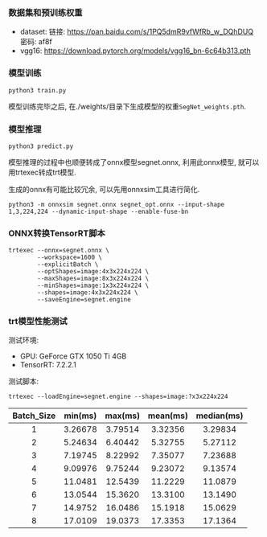 ### 数据集和预训练权重

- dataset: 链接: https://pan.baidu.com/s/1PQ5dmR9vfWfRb_w_DQhDUQ  密码: af8f
- vgg16: https://download.pytorch.org/models/vgg16_bn-6c64b313.pth

### 模型训练

```bash_script
python3 train.py
```

模型训练完毕之后, 在./weights/目录下生成模型的权重`SegNet_weights.pth`.

### 模型推理

```bash_script
python3 predict.py
```

模型推理的过程中也顺便转成了onnx模型segnet.onnx, 利用此onnx模型, 就可以用trtexec转成trt模型.

生成的onnx有可能比较冗余, 可以先用onnxsim工具进行简化.

```bash_script
python3 -m onnxsim segnet.onnx segnet_opt.onnx --input-shape 1,3,224,224 --dynamic-input-shape --enable-fuse-bn
```

### ONNX转换TensorRT脚本

```bash_script
trtexec --onnx=segnet.onnx \
        --workspace=1600 \
        --explicitBatch \
        --optShapes=image:4x3x224x224 \
        --maxShapes=image:8x3x224x224 \
        --minShapes=image:1x3x224x224 \
        --shapes=image:4x3x224x224 \
        --saveEngine=segnet.engine
```

### trt模型性能测试

测试环境:

- GPU: GeForce GTX 1050 Ti 4GB
- TensorRT: 7.2.2.1

测试脚本:

```bash_script
trtexec --loadEngine=segnet.engine --shapes=image:?x3x224x224
```

| Batch_Size | min(ms) | max(ms) | mean(ms) | median(ms) |
|:----:|:----:|:----:|:----:|:----:|
| 1 | 3.26678 | 3.79514 | 3.32356 | 3.29834 |
| 2 | 5.24634 | 6.40442 | 5.32755 | 5.27112 |
| 3 | 7.19745 | 8.22992 | 7.35077 | 7.23688 |
| 4 | 9.09976 | 9.75244 | 9.23072 | 9.13574 |
| 5 | 11.0481 | 12.5439 | 11.2229 | 11.0879 |
| 6 | 13.0544 | 15.3620 | 13.3100 | 13.1490 |
| 7 | 14.9752 | 16.0486 | 15.1918 | 15.0629 |
| 8 | 17.0109 | 19.0373 | 17.3353 | 17.1364 |
